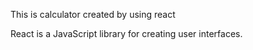 This is calculator created by using react

React is a JavaScript library for creating user interfaces.
